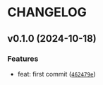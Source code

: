 # CHANGELOG


## v0.1.0 (2024-10-18)

### Features

* feat: first commit ([`462479e`](https://github.com/duohub-ai/duohub-py/commit/462479edc56ceb14bfb879304047374a7f06fb1d))

